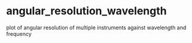# angular_resolution_wavelength
plot of angular resolution of multiple instruments against wavelength and frequency
